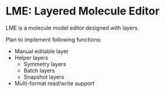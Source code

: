 # LME: Layered Molecule Editor

LME is a molecule model editor designed with layers.

Plan to implement following functions:

- Manual editable layer
- Helper layers
    - Symmetry layers
    - Batch layers
    - Snapshot layers
- Multi-format read/write support